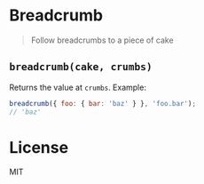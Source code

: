 # Breadcrumb

> Follow breadcrumbs to a piece of cake

## `breadcrumb(cake, crumbs)`

Returns the value at `crumbs`. Example:

```js
breadcrumb({ foo: { bar: 'baz' } }, 'foo.bar');
// 'baz'
```

# License

MIT
